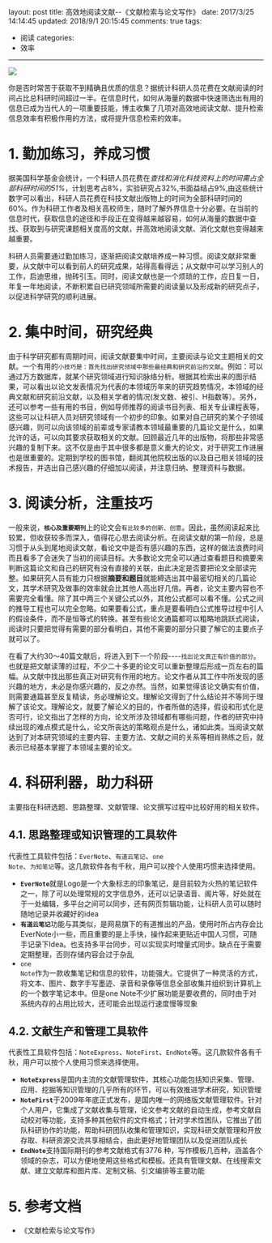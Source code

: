 layout: post
title: 高效地阅读文献--《文献检索与论文写作》
date: 2017/3/25 14:14:45
updated: 2018/9/1 20:15:45
comments: true
tags:
- 阅读
categories:
- 效率

---
<img src="https://eisenhao.coding.net/p/eisenhao/d/eisenhao/git/raw/master/uploads/Efficient-reading-of-the-literature.jpg" class="full-image" />

你是否时常苦于获取不到精确且优质的信息？据统计科研人员花费在文献阅读的时间占比总科研时间超过一半。在信息时代，如何从海量的数据中快速筛选出有用的信息已成为当代人的一项重要技能，博主收集了几项对高效地阅读文献、提升检索信息效率有积极作用的方法，或将提升信息检索的效率。

<!-- more -->

# 1. **勤加练习，养成习惯**

据美国科学基金会统计，一个科研人员花费在*查找和消化科技资料上的时间需占全部科研时间的51%*，计划思考占8%，实验研究占32%,书面益结占9%,由这些统计数字可以看出，科研人员花费在科技文献出版物上的时间为全部科研时间的60%。作为科研工作者及相关高校师生，随时了解外界信息十分必要。在当前的信息时代，获取信息的途径和手段正在变得越来越容易，如何从海量的数据中查找、获取到与研究课题相关度高的文献，并高效地阅读文献、消化文献也变得越来越重要。

科研人员需要通过勤加练习，逐渐把阅读文献培养成一种习惯。阅读文献非常重要，从文献中可以看到前人的研究成果，站得高看得远；从文献中可以学习别人的工作，启迪思维，抛砖引玉。同时，阅读文献也是一个烦琐的工作，应日复一日，年复一年地阅读，不断积累自已研究领域所需要的阅读量以及形成新的研究点子，以促进科学研究的顺利进展。

# 2. **集中时间，研究经典**

由于科学研究都有周期时间，阅读文献要集中时间，主要阅读与论文主题相关的文献。一个有用的<code>小技巧是：首先找出研究领域中那些最经典和研究前沿的文献</code>。例如：可以通过万方数据库，就某个研究领域进行知识脉络分析。根据其检索出来的图示结果，可以看出以论文发表情况为代表的本领域历年来的研究趋势情况，本领域的经典文献和研究前沿文献，以及相关学者的情况(发文数、被引、H指数等）。另外，还可以参考一些有用的书目，例如导师推荐的阅读书目列表、相关专业课程表等，这些可以让科研人员对研究领域有一个初步的印象。如果对自己研究的某个子领域感兴趣，则可以向该领域的前辈或专家请教本领域最重要的几篇论文是什么，如果允许的话，可以向其要求获取相关的文献。回顾最近几年的出版物，将那些非常感兴趣的复制下来。这不仅是由于其中很多都是意义重大的论文，对于研究工作进展也是很重要的。定期到学校的图书馆，翻阅其他院校出版的以及自己相关领域的技术报告，并选出自己感兴趣的仔细加以阅读，并注意归纳、整理资料与数据。

# 3. **阅读分析，注重技巧**

一般来说，<code>**核心及重要期刊**</code>上的论文会<code>有比较多的创新、创意</code>。因此，虽然阅读起来比较累，但收获较多而深入，值得花心思去阅读分析。在阅读文献的第一阶段，总是习惯于从头到尾地阅读文献，看论文中是否有感兴趣的东西，这样的做法浪费时间而且看多了会迷失了当初的阅读目标。大多数论文完全可以通过查看题目和摘要来判断这篇论文和自己的研究有没有直接的关联，由此决定是否要把论文全部读完整。如果研究人员有能力只根据**摘要和题目**就能締选出其中最密切相关的几篇论文，其学术研究及做事的效率就会比其他人高出好几倍。再者，论文主要内容也不需要完全看懂。除了其中两三个关键公式以外，其他公式都可以看不懂。公式之间的推导工程也可以完全忽略。如果要看公式，重点是要看明白公式推导过程中引人的假设条件，而不是恒等式的转换。甚至有些论文通篇都可以粗略地跳跃式阅读，阅读时只要把觉得有需要的部分看明白，其他不需要的部分只要了解它的主要点子就可以了。

在看了大约30〜40篇文献后，将进入到下一个阶段----<code>找出论文真正有价值的部分</code>。也就是把文献读薄的过程，不少二十多更的论文可以重新整理后形成一页左右的篇幅。从文献中找出那些真正对研究有作用的地方。论文作者从其工作中所发现的感兴趣的地方，未必是你感兴趣的，反之亦然。当然，如果觉得该论文确实有价值，则需要通篇甚至反复精读，务必理解论文。理解论文得到了什么结论并不等同于理解了该论文。理解论文，就要了解论义的目的，作者所做的选择，假设和形式化是否可行，论文指出了怎样的方向，论文所涉及领域都有哪些问题，作者的研究中持续出现的难点模式是什么，论文所丧达的策略观点是什么，诸如此类。当阅读文献达到了对本研究领域的主要内容、主要方法、文献之间的关系等相肖熟练之后，就表示已经基本掌握了本领域主要的论文。

# 4. **科研利器，助力科研**

主要指在科研选题、思路整理、文献管理、论文撰写过程中比较好用的相关软件。

## 4.1. 思路整理或知识管理的工具软件

代表性工具软件包括：<code>EverNote</code>、<code>有道云笔记</code>、<code>one Note</code>、<code>为知笔记</code>等。这几款软件各有千秋，用户可以按个人使用巧惯来选择使用。
- <code>**EverNote**</code>就是Logo是一个大象标志的印象笔记，是目前较为火热的笔记软件之一，除了可以处理常规的文字信息外，还可以记录语音、阁片等，好处就在于一处编辑，多平台之间可以同步，还有网页剪辑功能，让科研人员可以随时随地记录并收藏好的idea
- <code>**有道云笔记**</code>功能与其类似，是网易旗下的有道推出的产品，使用时所占内存会比EverNote小一些，而且重要的是上手快，操作起来更贴近中国人习惯，可随手记录下Idea。也支持多平台同步，可以实现实时增量式同步。缺点在于需要定期整理，否则存储内容会过于杂乱
- <code>one Note</code>作为一款收集笔记和信息的软件，功能强大。它提供了一种灵活的方式，将文本、图片、数字手写墨迹、录音和录像等信息全部收集并组织到计算机上的一个数字笔记本中。但是one Note不少扩展功能是要收费的，同时由于对系统内存的占用比较大，还可能会出现运行速度慢等现象

## 4.2. **文献**生产和管理工具软件

代表性工具软件包括：<code>NoteExpress</code>、<code>NoteFirst</code>、<code>EndNote</code>等。这几款软件各有千秋，用户可以按个人使用习惯来选择使用。
- <code>**NoteExpress**</code>是国内主流的文献管理软件，其核心功能包括知识采集、管理、应用、挖掘等知识管理的几乎所有的环节，可以有效推进学术研究，知识管理
- <code>**NoteFirst**</code>于2009年年底正式发布，是国内唯一的网络版文献管理软件。针对个人用户，它集成了文献收集与管理，论文参考文献的自动生成，参考文献自动校对等功能，支持多种其他软件的文件格式；针对学术性困队，它推出了团队科研协作的功能，帮助科研团队收集和管理知识，实现科研文献管理和开放存取、科研资源交流共享相结合，由此更好地管理团队以及促进团队成长
- <code>**EndNote**</code>支持国际期刊的参考文献格式有3776 种，写作模板几百种，涵盖各个领域的杂志，可以方便地使用这些格式和模板。还具有管理文献、在线搜索文献、建立文献库和图片库、定制文稿、引文编排等主要功能

# 5. 参考文档
- 《文献检索与论文写作》
